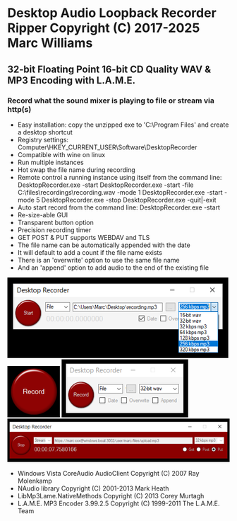 # Desktop Audio Loopback Recorder Ripper Copyright (C) 2017-2025 Marc Williams

## 32-bit Floating Point 16-bit CD Quality WAV & MP3 Encoding with L.A.M.E.
### Record what the sound mixer is playing to file or stream via http(s)

* Easy installation: copy the unzipped exe to 'C:\Program Files\' and create a desktop shortcut
* Registry settings: Computer\\HKEY_CURRENT_USER\\Software\\DesktopRecorder
* Compatible with wine on linux
* Run multiple instances
* Hot swap the file name during recording
* Remote control a running instance using itself from the command line:
    DesktopRecorder.exe -start
    DesktopRecorder.exe -start -file C:\files\recordings\recording.wav -mode 1
    DesktopRecorder.exe -start -mode 5
    DesktopRecorder.exe -stop
    DesktopRecorder.exe -quit|-exit
* Auto start record from the command line: DesktopRecorder.exe -start
* Re-size-able GUI
* Transparent button option
* Precision recording timer
* GET POST & PUT supports WEBDAV and TLS
* The file name can be automatically appended with the date
* It will default to add a count if the file name exists
* There is an 'overwrite' option to use the same file name
* And an 'append' option to add audio to the end of the existing file

![alt desktop recorder](https://github.com/marc365/Windows-DesktopRecorder/raw/master/DesktopRecorder.PNG)
![alt desktop recorder button](https://github.com/marc365/Windows-DesktopRecorder/raw/master/DesktopRecorderButton.PNG)
![alt desktop recorder small](https://github.com/marc365/Windows-DesktopRecorder/raw/master/DesktopRecorderSmall.PNG)
![alt desktop recorder stream](https://github.com/marc365/Windows-DesktopRecorder/raw/master/DesktopRecorderStream.PNG)

* Windows Vista CoreAudio AudioClient Copyright (C) 2007 Ray Molenkamp
* NAudio library Copyright (C) 2001-2013 Mark Heath
* LibMp3Lame.NativeMethods Copyright (C) 2013 Corey Murtagh
* L.A.M.E. MP3 Encoder 3.99.2.5 Copyright (C) 1999-2011 The L.A.M.E. Team
